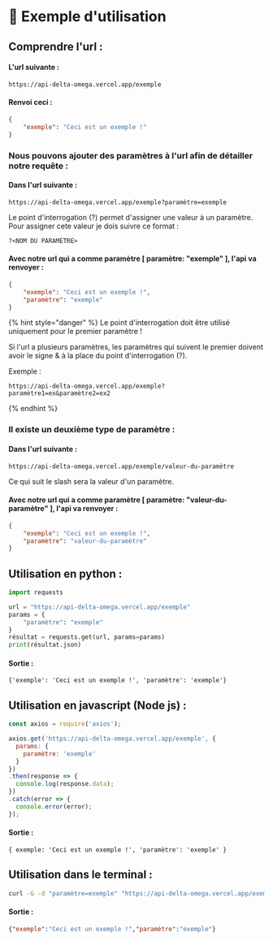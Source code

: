 # 🐍 Exemple d'utilisation



## Comprendre l'url :

#### L'url suivante :

```
https://api-delta-omega.vercel.app/exemple
```

#### Renvoi ceci :

```json
{
    "exemple": "Ceci est un exemple !"
}
```

### Nous pouvons ajouter des paramètres à l'url afin de détailler notre requête :

#### Dans l'url suivante :

```
https://api-delta-omega.vercel.app/exemple?paramètre=exemple
```

Le point d'interrogation (?) permet d'assigner une valeur à un paramètre. Pour assigner cete valeur je dois suivre ce format :

```
?<NOM DU PARAMÈTRE>
```

#### Avec notre url qui a comme paramètre \[ paramètre: "exemple" ], l'api va renvoyer :

```json
{
    "exemple": "Ceci est un exemple !",
    "paramètre": "exemple"
}
```

{% hint style="danger" %}
Le point d'interrogation doit être utilisé uniquement pour le premier paramètre !

Si l'url a plusieurs paramètres, les paramètres qui suivent le premier doivent avoir le signe & à la place du point d'interrogation (?).

Exemple :

```url
https://api-delta-omega.vercel.app/exemple?paramètre1=ex&paramètre2=ex2
```
{% endhint %}

### Il existe un deuxième type de paramètre :

#### Dans l'url suivante :

```
https://api-delta-omega.vercel.app/exemple/valeur-du-paramètre
```

Ce qui suit le slash sera la valeur d'un paramètre.

#### Avec notre url qui a comme paramètre \[ paramètre: "valeur-du-paramètre" ], l'api va renvoyer :

```json
{
    "exemple": "Ceci est un exemple !",
    "paramètre": "valeur-du-paramètre"
}
```

## Utilisation en python :

```python
import requests

url = "https://api-delta-omega.vercel.app/exemple"
params = {
    "paramètre": "exemple"
}
résultat = requests.get(url, params=params)
print(résultat.json)
```

#### Sortie :

```json5
{'exemple': 'Ceci est un exemple !', 'paramètre': 'exemple'}
```

## Utilisation en javascript (Node js) :

```javascript
const axios = require('axios');

axios.get('https://api-delta-omega.vercel.app/exemple', {
  params: {
    paramètre: 'exemple'
  }
})
.then(response => {
  console.log(response.data);
})
.catch(error => {
  console.error(error);
});
```

#### Sortie :

```json5
{ exemple: 'Ceci est un exemple !', 'paramètre': 'exemple' }
```

## Utilisation dans le terminal :

```bash
curl -G -d "paramètre=exemple" "https://api-delta-omega.vercel.app/exemple"
```

#### Sortie :

```json
{"exemple":"Ceci est un exemple !","paramètre":"exemple"}
```
